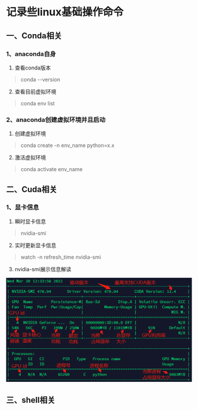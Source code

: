 # 记录些linux基础操作命令
## 一、Conda相关
### 1、anaconda自身
1. 查看conda版本
> conda --version

2. 查看目前虚拟环境
> conda env list

### 2、anaconda创建虚拟环境并且启动
1. 创建虚拟环境
> conda create -n env_name python=x.x

2. 激活虚拟环境
> conda activate env_name

## 二、Cuda相关
### 1、显卡信息
1. 瞬时显卡信息
> nvidia-smi

2. 实时更新显卡信息
> watch -n refresh_time nvidia-smi

3. nvidia-smi展示信息解读

![nvidia列表信息解读图片](nvidia_smi.png "nvidia_info")

## 三、shell相关

